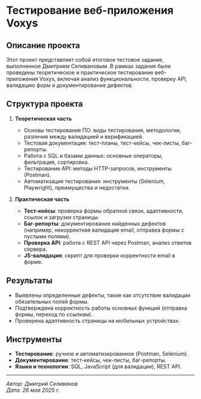 # Тестирование веб-приложения Voxys

## Описание проекта
Этот проект представляет собой итоговое тестовое задание, выполненное Дмитрием Селивановым. В рамках задания были проведены теоретическое и практическое тестирование веб-приложения Voxys, включая анализ функциональности, проверку API, валидацию форм и документирование дефектов.

## Структура проекта
1. **Теоретическая часть**  
   - Основы тестирования ПО: виды тестирования, методологии, различия между валидацией и верификацией.  
   - Тестовая документация: тест-планы, тест-кейсы, чек-листы, баг-репорты.  
   - Работа с SQL и базами данных: основные операторы, фильтрация, сортировка.  
   - Тестирование API: методы HTTP-запросов, инструменты (Postman).  
   - Автоматизация тестирования: инструменты (Selenium, Playwright), преимущества и недостатки.  

2. **Практическая часть**  
   - **Тест-кейсы**: проверка формы обратной связи, адаптивности, ссылок и загрузки страницы.  
   - **Баг-репорты**: документирование найденных дефектов (например, некорректная валидация email, отправка формы с пустыми полями).  
   - **Проверка API**: работа с REST API через Postman, анализ ответов сервера.  
   - **JS-валидация**: скрипт для проверки корректности email в форме.  

## Результаты
- Выявлены определенные дефекты, такие как отсутствие валидации обязательных полей формы.  
- Подтверждена корректность работы основных функций (отправка формы, переход по ссылкам).  
- Проверена адаптивность страницы на мобильных устройствах.  

## Инструменты
- **Тестирование**: ручное и автоматизированное (Postman, Selenium).  
- **Документирование**: тест-кейсы, чек-листы, баг-репорты.  
- **Языки и технологии**: SQL, JavaScript (для валидации), REST API.  

---  
*Автор: Дмитрий Селиванов*  
*Дата: 26 мая 2025 г.*  
